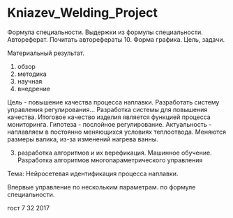 # Kniazev_Welding_Project

Формула специальности.
Выдержки из формулы специальности.
Автореферат.
Почитать авторефераты 10.
Форма графика.
Цель, задачи.

Материальный результат.

1) обзор
2) методика
3) научная
4) внедрение

Цель - повышение качества процесса наплавки.
Разработать систему управления регулирования...
Разработка системы для повышения качества.
Итоговое качество изделия является функцией процесса мониторинга.
Гипотеза - послойное регулирование.
Актуальность - наплавляем в постоянно меняющихся условиях теплоотвода.
Меняются размеры валика, из-за изменений нагрева ванны.

3) разработка алгоритмов и их верефикация.
Машинное обучение.
Разработка алгоритмов многопараметрического управления


Тема: Нейросетевая идентификация процесса наплавки.

Впервые управление по нескольким параметрам. по формуле специальности.

гост 7 32 2017
